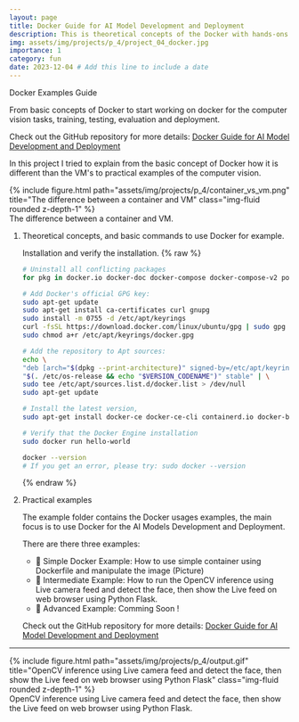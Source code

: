 ```yaml
---
layout: page
title: Docker Guide for AI Model Development and Deployment
description: This is theoretical concepts of the Docker with hands-ons commands.
img: assets/img/projects/p_4/project_04_docker.jpg
importance: 1
category: fun
date: 2023-12-04 # Add this line to include a date
---
```


Docker Examples Guide

From basic concepts of Docker to start working on docker for the computer vision tasks, training, testing, evaluation and deployment.

Check out the GitHub repository for more details: [Docker Guide for AI Model Development and Deployment](https://github.com/saikhu/Docker-Guide-for-AI-Model-Development-and-Deployment)

In this project I tried to explain from the basic concept of Docker how it is different than the VM's to practical examples of the computer vision.


<div class="row">
    <div class="col-sm mt-3 mt-md-0">
        {% include figure.html path="assets/img/projects/p_4/container_vs_vm.png" title="The difference between a container and VM" class="img-fluid rounded z-depth-1" %}
    </div>
</div>
<div class="caption">
    The difference between a container and VM.
</div>



1.  Theoretical concepts, and basic commands to use Docker for example.

    Installation and verify the installation.
    {% raw %}
    ```bash
    # Uninstall all conflicting packages
    for pkg in docker.io docker-doc docker-compose docker-compose-v2 podman-docker containerd runc; do sudo apt-get remove $pkg; done

    # Add Docker's official GPG key:
    sudo apt-get update
    sudo apt-get install ca-certificates curl gnupg
    sudo install -m 0755 -d /etc/apt/keyrings
    curl -fsSL https://download.docker.com/linux/ubuntu/gpg | sudo gpg --dearmor -o /etc/apt/keyrings/docker.gpg
    sudo chmod a+r /etc/apt/keyrings/docker.gpg

    # Add the repository to Apt sources:
    echo \
    "deb [arch="$(dpkg --print-architecture)" signed-by=/etc/apt/keyrings/docker.gpg] https://download.docker.com/linux/ubuntu \
    "$(. /etc/os-release && echo "$VERSION_CODENAME")" stable" | \
    sudo tee /etc/apt/sources.list.d/docker.list > /dev/null
    sudo apt-get update

    # Install the latest version,
    sudo apt-get install docker-ce docker-ce-cli containerd.io docker-buildx-plugin docker-compose-plugin

    # Verify that the Docker Engine installation
    sudo docker run hello-world

    docker --version
    # If you get an error, please try: sudo docker --version
    ```
    {% endraw %}


2.  Practical examples 

    The example folder contains the Docker usages examples, the main focus is to use Docker for the AI Models Development and Deployment.

    There are there three examples:

    -  🔰 Simple Docker Example: How to use simple container using Dockerfile and manipulate the image (Picture)
    -  🏹 Intermediate Example: How to run the OpenCV inference using Live camera feed and detect the face, then show the Live feed on web browser using Python Flask.
    -  🔱 Advanced Example: Comming Soon !

    
    Check out the GitHub repository for more details: [Docker Guide for AI Model Development and Deployment](https://github.com/saikhu/Docker-Guide-for-AI-Model-Development-and-Deployment/blob/main/docker-examples/README.md)

---


<div class="row">
    <div class="col-sm mt-3 mt-md-0">
        {% include figure.html path="assets/img/projects/p_4/output.gif" title="OpenCV inference using Live camera feed and detect the face, then show the Live feed on web browser using Python Flask" class="img-fluid rounded z-depth-1" %}
    </div>
</div>
<div class="caption">
    OpenCV inference using Live camera feed and detect the face, then show the Live feed on web browser using Python Flask.
</div>